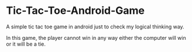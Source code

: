 # Tic-Tac-Toe-Android-Game
A simple tic tac toe game in android just to check my logical thinking way.

In this game, the player cannot win in any way either the computer will win or it will be a tie.
